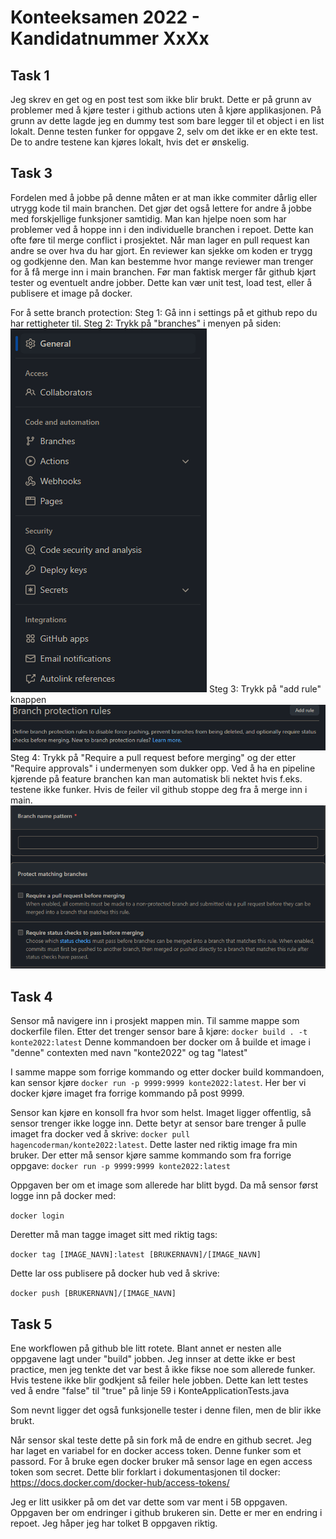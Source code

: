 # Konteeksamen 2022 - Kandidatnummer XxXx

## Task 1

Jeg skrev en get og en post test som ikke blir brukt. Dette er på grunn av problemer med å kjøre tester i github actions uten å kjøre applikasjonen. På grunn av dette lagde jeg en dummy test som bare legger til et object i en list lokalt. Denne testen funker for oppgave 2, selv om det ikke er en ekte test. De to andre testene kan kjøres lokalt, hvis det er ønskelig.

## Task 3

Fordelen med å jobbe på denne måten er at man ikke commiter dårlig eller utrygg kode til main branchen. Det gjør det også lettere for andre å jobbe med forskjellige funksjoner samtidig. Man kan hjelpe noen som har problemer ved å hoppe inn i den individuelle branchen i repoet. Dette kan ofte føre til merge conflict i prosjektet. Når man lager en pull request kan andre se over hva du har gjort. En reviewer kan sjekke om koden er trygg og godkjenne den. Man kan bestemme hvor mange reviewer man trenger for å få merge inn i main  branchen. Før man faktisk merger får github kjørt tester og eventuelt andre jobber. Dette kan vær unit test, load test, eller å publisere et image på docker.

For å sette branch protection:
Steg 1: Gå inn i settings på et github repo du har rettigheter til.
Steg 2: Trykk på "branches" i menyen på siden:
![steg 2](screenshots/steg2.png)
Steg 3: Trykk på "add rule" knappen
![steg 3](screenshots/steg3.png)
Steg 4: Trykk på "Require a pull request before merging" og der etter "Require approvals" i undermenyen som dukker opp. Ved å ha en pipeline kjørende på feature branchen kan man automatisk bli nektet hvis f.eks. testene ikke funker. Hvis de feiler vil github stoppe deg fra å merge inn i main.
![steg 4](screenshots/steg4.png)

## Task 4

Sensor må navigere inn i prosjekt mappen min. Til samme mappe som dockerfile filen. Etter det trenger sensor bare å kjøre: `docker build . -t konte2022:latest`
Denne kommandoen ber docker om å builde et image i "denne" contexten med navn "konte2022" og tag "latest"

I samme mappe som forrige kommando og etter docker build kommandoen, kan sensor kjøre `docker run -p 9999:9999 konte2022:latest`. Her ber vi docker kjøre imaget fra forrige kommando på post 9999.

Sensor kan kjøre en konsoll fra hvor som helst. Imaget ligger offentlig, så sensor trenger ikke logge inn. Dette betyr at sensor bare trenger å pulle imaget fra docker ved å skrive: `docker pull hagencoderman/konte2022:latest`. Dette laster ned riktig image fra min bruker. Der etter må sensor kjøre samme kommando som fra forrige oppgave: `docker run -p 9999:9999 konte2022:latest`

Oppgaven ber om et image som allerede har blitt bygd. Da må sensor først logge inn på docker med:

`docker login`

Deretter må man tagge imaget sitt med riktig tags:

`docker tag [IMAGE_NAVN]:latest [BRUKERNAVN]/[IMAGE_NAVN]`

Dette lar oss publisere på docker hub ved å skrive:

`docker push [BRUKERNAVN]/[IMAGE_NAVN]`

## Task 5

Ene workflowen på github ble litt rotete. Blant annet er nesten alle oppgavene lagt under "build" jobben. Jeg innser at dette ikke er best practice, men jeg tenkte det var best å ikke fikse noe som allerede funker. Hvis testene ikke blir godkjent så feiler hele jobben. Dette kan lett testes ved å endre "false" til "true" på linje 59 i KonteApplicationTests.java

Som nevnt ligger det også funksjonelle tester i denne filen, men de blir ikke brukt.

Når sensor skal teste dette på sin fork må de endre en github secret. Jeg har laget en variabel for en docker access token. Denne funker som et passord. For å bruke egen docker bruker må sensor lage en egen access token som secret.
Dette blir forklart i dokumentasjonen til docker:
https://docs.docker.com/docker-hub/access-tokens/

Jeg er litt usikker på om det var dette som var ment i 5B oppgaven. Oppgaven ber om endringer i github brukeren sin. Dette er mer en endring i repoet. Jeg håper jeg har tolket B oppgaven riktig.
